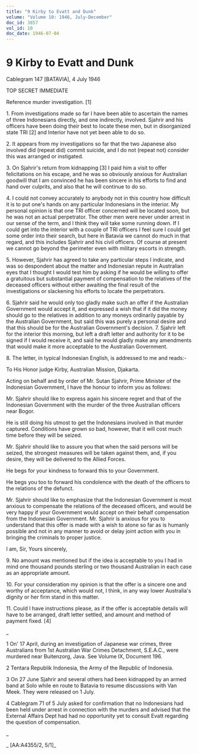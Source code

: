 ```yaml
---
title: "9 Kirby to Evatt and Dunk"
volume: "Volume 10: 1946, July-December"
doc_id: 3857
vol_id: 10
doc_date: 1946-07-04
---
```


# 9 Kirby to Evatt and Dunk

Cablegram 147 [BATAVIA], 4 July 1946

TOP SECRET IMMEDIATE

Reference murder investigation. [1]

1\. From investigations made so far I have been able to ascertain the names of three Indonesians directly, and one indirectly, involved. Sjahrir and his officers have been doing their best to locate these men, but in disorganized state TRI [2] and Interior have not yet been able to do so.

2\. It appears from my investigations so far that the two Japanese also involved did (repeat did) commit suicide, and I do not (repeat not) consider this was arranged or instigated.

3\. On Sjahrir's return from kidnapping [3] I paid him a visit to offer felicitations on his escape, and he was so obviously anxious for Australian goodwill that I am convinced he has been sincere in his efforts to find and hand over culprits, and also that he will continue to do so.

4\. I could not convey accurately to anybody not in this country how difficult it is to put one's hands on any particular Indonesians in the interior. My personal opinion is that one TRI officer concerned will be located soon, but he was not an actual perpetrator. The other men were never under arrest in our sense of the term, and I think they will take some running down. If I could get into the interior with a couple of TRI officers I feel sure I could get some order into their search, but here in Batavia we cannot do much in that regard, and this includes Sjahrir and his civil officers. Of course at present we cannot go beyond the perimeter even with military escorts in strength.

5\. However, Sjahrir has agreed to take any particular steps I indicate, and was so despondent about the matter and Indonesian repute in Australian eyes that I thought I would test him by asking if he would be willing to offer a gratuitous but substantial payment of compensation to the relatives of the deceased officers without either awaiting the final result of the investigations or slackening his efforts to locate the perpetrators.

6\. Sjahrir said he would only too gladly make such an offer if the Australian Government would accept it, and expressed a wish that if it did the money should go to the relatives in addition to any moneys ordinarily payable by the Australian Government, but said this was purely a personal desire and that this should be for the Australian Government's decision. 7. Sjahrir left for the interior this morning, but left a draft letter and authority for it to be signed if I would receive it, and said he would gladly make any amendments that would make it more acceptable to the Australian Government.

8\. The letter, in typical Indonesian English, is addressed to me and reads:-

To His Honor judge Kirby, Australian Mission, Djakarta.

Acting on behalf and by order of Mr. Sutan Sjahrir, Prime Minister of the Indonesian Government, I have the honour to inform you as follows:

Mr. Sjahrir should like to express again his sincere regret and that of the Indonesian Government with the murder of the three Australian officers near Bogor.

He is still doing his utmost to get the Indonesians involved in that murder captured. Conditions have grown so bad, however, that it will cost much time before they will be seized.

Mr. Sjahrir should like to assure you that when the said persons will be seized, the strongest measures will be taken against them, and, if you desire, they will be delivered to the Allied Forces.

He begs for your kindness to forward this to your Government.

He begs you too to forward his condolence with the death of the officers to the relations of the defunct.

Mr. Sjahrir should like to emphasize that the Indonesian Government is most anxious to compensate the relations of the deceased officers, and would be very happy if your Government would accept on their behalf compensation from the Indonesian Government. Mr. Sjahrir is anxious for you to understand that this offer is made with a wish to atone so far as is humanly possible and not in any manner to avoid or delay joint action with you in bringing the criminals to proper justice.

I am, Sir, Yours sincerely,

9\. No amount was mentioned but if the idea is acceptable to you I had in mind one thousand pounds sterling or two thousand Australian in each case as an appropriate amount.

10\. For your consideration my opinion is that the offer is a sincere one and worthy of acceptance, which would not, I think, in any way lower Australia's dignity or her firm stand in this matter.

11\. Could I have instructions please, as if the offer is acceptable details will have to be arranged, draft letter settled, and amount and method of payment fixed. [4]

_

1 On' 17 April, during an investigation of Japanese war crimes, three Australians from 1st Australian War Crimes Detachment, S.E.A.C., were murdered near Buitenzorg, Java. See Volume IX, Document 196.

2 Tentara Republik Indonesia, the Army of the Republic of Indonesia.

3 On 27 June Sjahrir and several others had been kidnapped by an armed band at Solo while en route to Batavia to resume discussions with Van Meek. They were released on 1 July.

4 Cablegram 71 of 5 July asked for confirmation that no Indonesians had been held under arrest in connection with the murders and advised that the External Affairs Dept had had no opportunity yet to consult Evatt regarding the question of compensation.

_

_ [AA:A4355/2, 5/1]_
